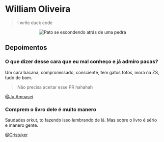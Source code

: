 # William Oliveira

> I write duck code

<p align="center">
   <img src="https://media.giphy.com/media/QBRlZja1wrVCK1rEqy/giphy.gif" alt="Pato se escondendo atrás de uma pedra">
</p>


## Depoimentos

### O que dizer desse cara que eu mal conheço e já admiro pacas?

Um cara bacana, compromissado, consciente, tem gatos fofos, mora na ZS, tudo de bom.

> Não precisa aceitar esse PR hahahah

[@Ju Amoasei](https://github.com/JulianaAmoasei)


### Comprem o livro dele é muito manero

Saudades orkut, to fazendo isso lembrando de lá. Mas sobre o livro é sério e manero gente.

[@Cristuker](https://github.com/Cristuker)
